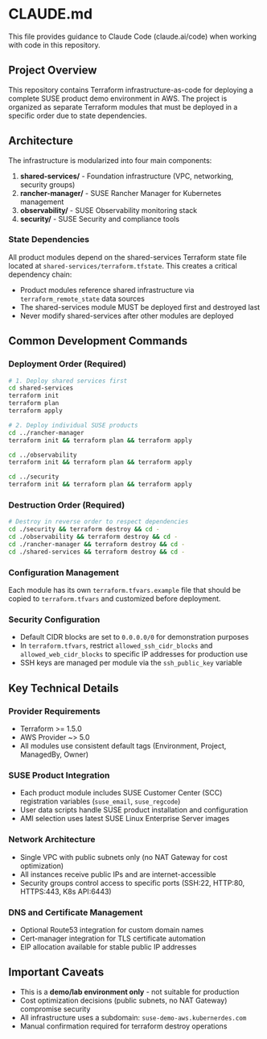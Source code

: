 # CLAUDE.md

This file provides guidance to Claude Code (claude.ai/code) when working with code in this repository.

## Project Overview

This repository contains Terraform infrastructure-as-code for deploying a complete SUSE product demo environment in AWS. The project is organized as separate Terraform modules that must be deployed in a specific order due to state dependencies.

## Architecture

The infrastructure is modularized into four main components:

1. **shared-services/** - Foundation infrastructure (VPC, networking, security groups)
2. **rancher-manager/** - SUSE Rancher Manager for Kubernetes management
3. **observability/** - SUSE Observability monitoring stack
4. **security/** - SUSE Security and compliance tools

### State Dependencies

All product modules depend on the shared-services Terraform state file located at `shared-services/terraform.tfstate`. This creates a critical dependency chain:
- Product modules reference shared infrastructure via `terraform_remote_state` data sources
- The shared-services module MUST be deployed first and destroyed last
- Never modify shared-services after other modules are deployed

## Common Development Commands

### Deployment Order (Required)
```bash
# 1. Deploy shared services first
cd shared-services
terraform init
terraform plan
terraform apply

# 2. Deploy individual SUSE products
cd ../rancher-manager
terraform init && terraform plan && terraform apply

cd ../observability
terraform init && terraform plan && terraform apply

cd ../security
terraform init && terraform plan && terraform apply
```

### Destruction Order (Required)
```bash
# Destroy in reverse order to respect dependencies
cd ./security && terraform destroy && cd -
cd ./observability && terraform destroy && cd -
cd ./rancher-manager && terraform destroy && cd -
cd ./shared-services && terraform destroy && cd -
```

### Configuration Management
Each module has its own `terraform.tfvars.example` file that should be copied to `terraform.tfvars` and customized before deployment.

### Security Configuration
- Default CIDR blocks are set to `0.0.0.0/0` for demonstration purposes
- In `terraform.tfvars`, restrict `allowed_ssh_cidr_blocks` and `allowed_web_cidr_blocks` to specific IP addresses for production use
- SSH keys are managed per module via the `ssh_public_key` variable

## Key Technical Details

### Provider Requirements
- Terraform >= 1.5.0
- AWS Provider ~> 5.0
- All modules use consistent default tags (Environment, Project, ManagedBy, Owner)

### SUSE Product Integration
- Each product module includes SUSE Customer Center (SCC) registration variables (`suse_email`, `suse_regcode`)
- User data scripts handle SUSE product installation and configuration
- AMI selection uses latest SUSE Linux Enterprise Server images

### Network Architecture
- Single VPC with public subnets only (no NAT Gateway for cost optimization)
- All instances receive public IPs and are internet-accessible
- Security groups control access to specific ports (SSH:22, HTTP:80, HTTPS:443, K8s API:6443)

### DNS and Certificate Management
- Optional Route53 integration for custom domain names
- Cert-manager integration for TLS certificate automation
- EIP allocation available for stable public IP addresses

## Important Caveats

- This is a **demo/lab environment only** - not suitable for production
- Cost optimization decisions (public subnets, no NAT Gateway) compromise security
- All infrastructure uses a subdomain: `suse-demo-aws.kubernerdes.com`
- Manual confirmation required for terraform destroy operations